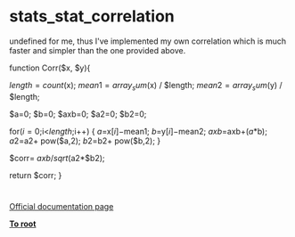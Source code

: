 # stats_stat_correlation





undefined for me, thus I&apos;ve implemented my own correlation which is much faster and simpler than the one provided above.

function Corr($x, $y){

$length= count($x);
$mean1=array_sum($x) / $length;
$mean2=array_sum($y) / $length;

$a=0;
$b=0;
$axb=0;
$a2=0;
$b2=0;

for($i=0;$i&lt;$length;$i++)
{
$a=$x[$i]-$mean1;
$b=$y[$i]-$mean2;
$axb=$axb+($a*$b);
$a2=$a2+ pow($a,2);
$b2=$b2+ pow($b,2);
}

$corr= $axb / sqrt($a2*$b2);

return $corr;
}

  

#

[Official documentation page](https://www.php.net/manual/en/function.stats-stat-correlation.php)

**[To root](/README.md)**